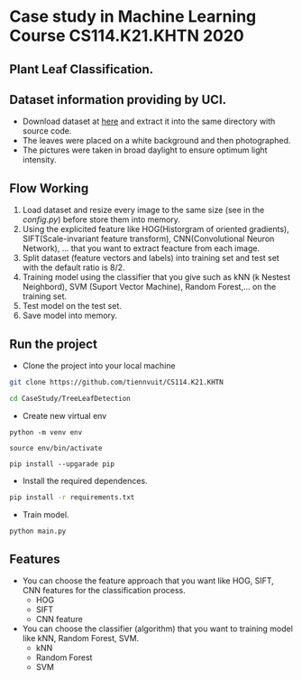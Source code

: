 # Case study in Machine Learning Course CS114.K21.KHTN 2020
## Plant Leaf Classification.

## Dataset information providing by UCI.
- Download dataset at [here](http://archive.ics.uci.edu/ml/datasets/Folio?fbclid=IwAR07TBnKRXAIaCW-YJXSFVlO_nYJArvnQ3Nt7JfdN02WYsRr4CkDtdLa2GQ) and extract it into the same directory with source code.
- The leaves were placed on a white background and then photographed.
- The pictures were taken in broad daylight to ensure optimum light intensity.

## Flow Working
1. Load dataset and resize every image to the same size (see in the *config.py*) before store them into memory.
2. Using the explicited feature like HOG(Historgram of oriented gradients), SIFT(Scale-invariant feature transform), CNN(Convolutional Neuron Network), ... that you want to extract feacture from each image.
3. Split dataset (feature vectors and labels) into training set and test set with the default ratio is 8/2.
4. Training model using the classifier that you give such as kNN (k Nestest Neighbord), SVM (Suport Vector Machine), Random Forest,... on the training set.
5. Test model on the test set.
6. Save model into memory.

## Run the project
- Clone the project into your local machine
```bash
git clone https://github.com/tiennvuit/CS114.K21.KHTN

cd CaseStudy/TreeLeafDetection
```

- Create new virtual env
```
python -m venv env

source env/bin/activate

pip install --upgarade pip
```

- Install the required dependences.
```bash
pip install -r requirements.txt
```

- Train model.
```bash
python main.py
```

## Features
- You can choose the feature approach that you want like HOG, SIFT, CNN features for the classification process.
    + HOG
    + SIFT
    + CNN feature
- You can choose the classifier (algorithm) that you want to training model like kNN, Random Forest, SVM.
    + kNN
    + Random Forest
    + SVM



